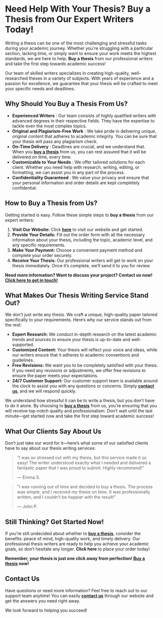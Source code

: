 # Need Help With Your Thesis? Buy a Thesis from Our Expert Writers Today!

Writing a thesis can be one of the most challenging and stressful tasks during your academic journey. Whether you're struggling with a particular section, lacking time, or simply want to ensure your work meets the highest standards, we are here to help. **Buy a thesis** from our professional writers and take the first step towards academic success!

Our team of skilled writers specializes in creating high-quality, well-researched theses in a variety of subjects. With years of experience and a passion for excellence, we guarantee that your thesis will be crafted to meet your specific needs and deadlines.

## Why Should You Buy a Thesis From Us?

- **Experienced Writers** : Our team consists of highly qualified writers with advanced degrees in their respective fields. They have the expertise to tackle even the most complex topics.
- **Original and Plagiarism-Free Work** : We take pride in delivering unique, original content that adheres to academic integrity. You can be sure that your thesis will pass any plagiarism check.
- **On-Time Delivery** : Deadlines are crucial, and we understand that. When you [**buy a thesis**](https://tinyurl.com/topessay?keyword=buy+a+thesis) from us, you can rest assured that it will be delivered on time, every time.
- **Customizable to Your Needs** : We offer tailored solutions for each client. Whether you need help with research, writing, editing, or formatting, we can assist you in any part of the process.
- **Confidentiality Guaranteed** : We value your privacy and ensure that your personal information and order details are kept completely confidential.

## How to Buy a Thesis from Us?

Getting started is easy. Follow these simple steps to **buy a thesis** from our expert writers:

1. **Visit Our Website:** Click [**here**](https://tinyurl.com/topessay?keyword=buy+a+thesis) to visit our website and get started.
2. **Provide Your Details:** Fill out the order form with all the necessary information about your thesis, including the topic, academic level, and any specific requirements.
3. **Make Your Payment:** Choose a convenient payment method and complete your order securely.
4. **Receive Your Thesis:** Our professional writers will get to work on your thesis immediately. Once it’s complete, we’ll send it to you for review.

**Need more information? Want to discuss your project? Contact us now! [Click here to get in touch!](https://tinyurl.com/topessay?keyword=buy+a+thesis)**

## What Makes Our Thesis Writing Service Stand Out?

We don't just write any thesis. We craft a unique, high-quality paper tailored specifically to your requirements. Here’s why our service stands out from the rest:

- **Expert Research:** We conduct in-depth research on the latest academic trends and sources to ensure your thesis is up-to-date and well-supported.
- **Customized Content:** Your thesis will reflect your voice and ideas, while our writers ensure that it adheres to academic conventions and guidelines.
- **Free Revisions:** We want you to be completely satisfied with your thesis. If you need any revisions or adjustments, we offer free revisions to ensure the paper meets your expectations.
- **24/7 Customer Support:** Our customer support team is available around the clock to assist you with any questions or concerns. Simply [**contact us**](https://tinyurl.com/topessay?keyword=buy+a+thesis), and we will respond quickly.

We understand how stressful it can be to write a thesis, but you don’t have to do it alone. By choosing to [**buy a thesis**](https://tinyurl.com/topessay?keyword=buy+a+thesis) from us, you’re ensuring that you will receive top-notch quality and professionalism. Don’t wait until the last minute—get started now and take the first step toward academic success!

## What Our Clients Say About Us

Don’t just take our word for it—here’s what some of our satisfied clients have to say about our thesis writing services:

> "I was so stressed out with my thesis, but this service made it so easy! The writer understood exactly what I needed and delivered a fantastic paper that I was proud to submit. Highly recommend!"
> 
> <footer>— Emma S.</footer>

> "I was running out of time and decided to buy a thesis. The process was simple, and I received my thesis on time. It was professionally written, and I couldn’t be happier with the result!"
> 
> <footer>— John P.</footer>

## Still Thinking? Get Started Now!

If you’re still undecided about whether to [**buy a thesis**](https://tinyurl.com/topessay?keyword=buy+a+thesis), consider the benefits: peace of mind, high-quality work, and timely delivery. Our professional thesis writers are ready to help you achieve your academic goals, so don’t hesitate any longer. **Click here** to place your order today!

**Remember, your thesis is just one click away from perfection! [Buy a thesis](https://tinyurl.com/topessay?keyword=buy+a+thesis) now!**

## Contact Us

Have questions or need more information? Feel free to reach out to our support team anytime! You can easily [**contact us**](https://tinyurl.com/topessay?keyword=buy+a+thesis) through our website and get the answers you need right away.

We look forward to helping you succeed!
